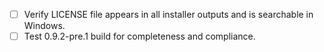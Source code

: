 - [ ] Verify LICENSE file appears in all installer outputs and is searchable in Windows.
- [ ] Test 0.9.2-pre.1 build for completeness and compliance. 